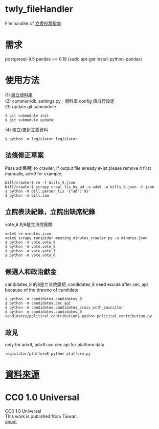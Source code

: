 twly_fileHandler
==========

File handler of [立委投票指南](http://vote.ly.g0v.tw/)     

需求
======
postgresql-9.5
pandas >= 0.18 (sudo apt-get install python-pandas)

使用方法
======
(1) [建立資料庫](https://github.com/g0v/twly-voter-guide#restore-data-into-database)       
(2) common/db_settings.py：資料庫 config 請自行設定		
(3) update git submodule
```
$ git submodule init
$ git submodule update
```
(4) 建立/更新立委資料
```
$ python -m legislator.legislator
```

## 法條修正草案
Pass ad(屆期) to crawler, if output file already exist please remove it first manually, ad=9 for example:
```
bill/crawler$ rm -f bills_9.json	
bill/crawler$ scrapy crawl lis_by_ad -a ad=9 -o bills_9.json -t json	
$ python -m bill.parser_lis	'{"ad": 9}'	
$ python -m bill.law
```

## 立院表決紀錄，立院出缺席紀錄
vote_9 的9是立法院屆期

```
vote$ rm minutes.json
vote$ scrapy runspider meeting_minutes_crawler.py -o minutes.json
$ python -m vote.vote_9
$ python -m vote.vote_8
$ python -m vote.vote_7
$ python -m vote.vote_6
```

## 候選人和政治獻金
candidates_8 的8是立法院屆期, candidates_9 need excute after cec_api because of the drawno of candidate
```
$ python -m candidates.candidates_8
$ python -m candidates.cec_api
$ python -m candidates.candidates_cross_with_councilor
$ python -m candidates.candidates_9
candidates/political_contribution$ python political_contribution.py
```

## 政見
only for ad=8, ad>8 use cec api for platform data.
```
legislator/platform$ python platform.py
```

[資料來源](http://vote.ly.g0v.tw/reference/)
======

CC0 1.0 Universal
=================
CC0 1.0 Universal       
This work is published from Taiwan.      
[about](http://vote.ly.g0v.tw/about/)
